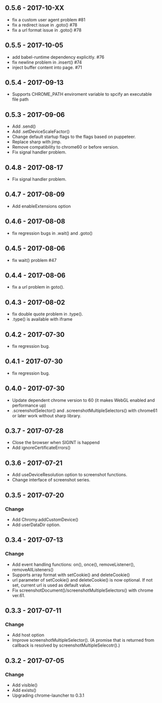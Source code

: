 ## 0.5.6 - 2017-10-XX
 - fix a custom user agent problem #81
 - fix a redirect issue in .goto() #78
 - fix a url format issue in .goto() #78

## 0.5.5 - 2017-10-05
 - add babel-runtime dependency explicitly. #76
 - fix newline problem in .insert() #74
 - inject buffer content into page. #71

## 0.5.4 - 2017-09-13
 - Supports CHROME_PATH enviroment variable to spcify an executable file path

## 0.5.3 - 2017-09-06
 - Add .send()
 - Add .setDeviceScaleFactor()
 - Change default startup flags to the flags based on puppeteer.
 - Replace sharp with jimp.
 - Remove compatibility to chrome60 or before version.
 - Fix signal handler problem.

## 0.4.8 - 2017-08-17
 - Fix signal handler problem.

## 0.4.7 - 2017-08-09
 - Add enableExtensions option

## 0.4.6 - 2017-08-08
 - fix regression bugs in .wait() and .goto()

## 0.4.5 - 2017-08-06
 - fix wait() problem #47 

## 0.4.4 - 2017-08-06
 - fix a url problem in goto().

## 0.4.3 - 2017-08-02
 - fix double quote problem in .type().
 - .type() is available with iframe

## 0.4.2 - 2017-07-30
 - fix regression bug.

## 0.4.1 - 2017-07-30
 - fix regression bug.

## 0.4.0 - 2017-07-30
 - Update dependent chrome version to 60 (it makes WebGL enabled and performance up)
 - .screenshotSelector() and .screenshotMultipleSelectors() with chrome61 or later work without sharp library.

## 0.3.7 - 2017-07-28
 - Close the browser when SIGINT is happend
 - Add ignoreCertificateErrors()

## 0.3.6 - 2017-07-21
 - Add useDeviceResolution option to screenshot functions.
 - Change interface of screenshot series.

## 0.3.5 - 2017-07-20
### Change
 - Add Chromy.addCustomDevice()
 - Add userDataDir option.

## 0.3.4 - 2017-07-13
### Change
 - Add event handling functions: on(), once(), removeListener(), removeAllListeners()
 - Supports array format with setCookie() and deleteCookie()
 - url parameter of setCookie() and deleteCookie() is now optional. If not set, current url is used as default value.
 - Fix screenshotDocument()/screenshotMultipleSelectors() with chrome ver.61.

## 0.3.3 - 2017-07-11
### Change
 - Add host option
 - Improve screenshotMultipleSelector(). (A promise that is returned from callback is resolved by screenshotMultipleSelecotr().)

## 0.3.2 - 2017-07-05
### Change
 - Add visible()
 - Add exists()
 - Upgrading chrome-launcher to 0.3.1
